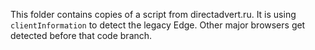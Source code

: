 This folder contains copies of a script from directadvert.ru.
It is using `clientInformation` to detect the legacy Edge. Other major browsers get detected before that code branch.
